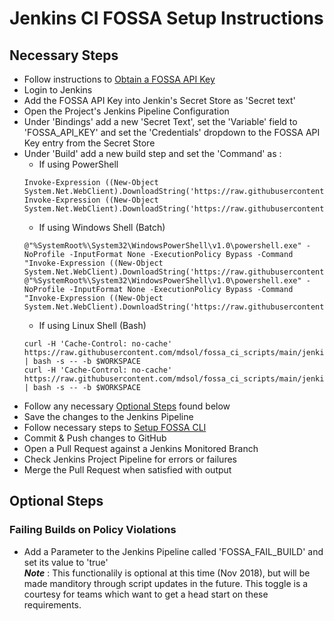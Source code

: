 # Jenkins CI FOSSA Setup Instructions

## Necessary Steps
  - Follow instructions to [Obtain a FOSSA API Key](/OBTAINING_API_KEY.md)
  - Login to Jenkins
  - Add the FOSSA API Key into Jenkin's Secret Store as 'Secret text'
  - Open the Project's Jenkins Pipeline Configuration
  - Under 'Bindings' add a new 'Secret Text', set the 'Variable' field to 'FOSSA_API_KEY' and set the 'Credentials' dropdown to the FOSSA API Key entry from the Secret Store
  - Under 'Build' add a new build step and set the 'Command' as :
    * If using PowerShell  
    ```
    Invoke-Expression ((New-Object System.Net.WebClient).DownloadString('https://raw.githubusercontent.com/mdsol/fossa_ci_scripts/main/jenkins/fossa_install.ps1'))
    Invoke-Expression ((New-Object System.Net.WebClient).DownloadString('https://raw.githubusercontent.com/mdsol/fossa_ci_scripts/main/jenkins/fossa_run.ps1'))
    ```
    * If using Windows Shell (Batch)
    ```
    @"%SystemRoot%\System32\WindowsPowerShell\v1.0\powershell.exe" -NoProfile -InputFormat None -ExecutionPolicy Bypass -Command "Invoke-Expression ((New-Object System.Net.WebClient).DownloadString('https://raw.githubusercontent.com/mdsol/fossa_ci_scripts/main/jenkins/fossa_install.ps1'))"
    @"%SystemRoot%\System32\WindowsPowerShell\v1.0\powershell.exe" -NoProfile -InputFormat None -ExecutionPolicy Bypass -Command "Invoke-Expression ((New-Object System.Net.WebClient).DownloadString('https://raw.githubusercontent.com/mdsol/fossa_ci_scripts/main/jenkins/fossa_run.ps1'))"
    ```
    * If using Linux Shell (Bash)
    ```
    curl -H 'Cache-Control: no-cache' https://raw.githubusercontent.com/mdsol/fossa_ci_scripts/main/jenkins/fossa_install.sh | bash -s -- -b $WORKSPACE
    curl -H 'Cache-Control: no-cache' https://raw.githubusercontent.com/mdsol/fossa_ci_scripts/main/jenkins/fossa_run.sh | bash -s -- -b $WORKSPACE
    ```
  - Follow any necessary [Optional Steps](#optional-steps) found below
  - Save the changes to the Jenkins Pipeline
  - Follow necessary steps to [Setup FOSSA CLI](/FOSSA_CLI_SETUP.md)
  - Commit & Push changes to GitHub
  - Open a Pull Request against a Jenkins Monitored Branch
  - Check Jenkins Project Pipeline for errors or failures
  - Merge the Pull Request when satisfied with output

## Optional Steps

### Failing Builds on Policy Violations
  - Add a Parameter to the Jenkins Pipeline called 'FOSSA_FAIL_BUILD' and set its value to 'true'  
**_Note_** : This functionalily is optional at this time (Nov 2018), but will be made manditory through script updates in the future.  This toggle is a courtesy for teams which want to get a head start on these requirements.
